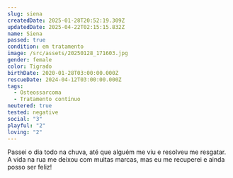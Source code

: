 ```yaml
---
slug: siena
createdDate: 2025-01-28T20:52:19.309Z
updatedDate: 2025-04-22T02:15:15.832Z
name: Siena
passed: true
condition: em tratamento
image: /src/assets/20250128_171603.jpg
gender: female
color: Tigrado
birthDate: 2020-01-28T03:00:00.000Z
rescueDate: 2024-04-12T03:00:00.000Z
tags:
  - Osteossarcoma
  - Tratamento contínuo
neutered: true
tested: negative
social: "3"
playful: "2"
loving: "2"
---
```


Passei o dia todo na chuva, até que alguém me viu e resolveu me resgatar. A vida na rua me deixou com muitas marcas, mas eu me recuperei e ainda posso ser feliz!
